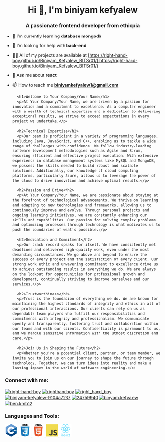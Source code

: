 <h1 align="center">Hi 👋, I'm biniyam kefyalew</h1>
<h3 align="center">A passionate frontend developer from ethiopia</h3>

- 🌱 I’m currently learning **database mongodb**

- 🤝 I’m looking for help with **back-end**

- 👨‍💻 All of my projects are available at [https://right-hand-boy.github.io/Biniyam_Kefyalew_BITSr01/](https://right-hand-boy.github.io/Biniyam_Kefyalew_BITSr01/)

- 💬 Ask me about **react**

- 📫 How to reach me **biniyamkefyalew1@gmail.com**

        <h1>Welcome to Your Company/Your Name</h1>
        <p>At Your Company/Your Name, we are driven by a passion for innovation and a commitment to excellence. As a computer engineer with a wealth of technical expertise and a dedication to delivering exceptional results, we strive to exceed expectations in every project we undertake.</p>
        
        <h2>Technical Expertise</h2>
        <p>Our team is proficient in a variety of programming languages, including Java, JavaScript, and C++, enabling us to tackle a wide range of challenges with confidence. We follow industry-leading software development methodologies such as Agile and Scrum, ensuring efficient and effective project execution. With extensive experience in database management systems like MySQL and MongoDB, we possess the skills needed to build robust and scalable solutions. Additionally, our knowledge of cloud computing platforms, particularly Azure, allows us to leverage the power of the cloud to drive innovation and achieve optimal results.</p>
        
        <h2>Passion and Drive</h2>
        <p>At Your Company/Your Name, we are passionate about staying at the forefront of technological advancements. We thrive on learning and adapting to new technologies and frameworks, allowing us to continuously improve and evolve. Through personal projects and ongoing learning initiatives, we are constantly enhancing our skills and capabilities. Our passion for solving complex problems and optimizing processes through technology is what motivates us to push the boundaries of what's possible.</p>
        
        <h2>Dedication and Commitment</h2>
        <p>Our track record speaks for itself. We have consistently met deadlines and delivered high-quality work, even under the most demanding circumstances. We go above and beyond to ensure the success of every project and the satisfaction of every client. Our strong work ethic and unwavering commitment to excellence drive us to achieve outstanding results in everything we do. We are always on the lookout for opportunities for professional growth and development, continually striving to improve ourselves and our services.</p>
        
        <h2>Trustworthiness</h2>
        <p>Trust is the foundation of everything we do. We are known for maintaining the highest standards of integrity and ethics in all of our professional interactions. Our clients can rely on us as dependable team players who fulfill our responsibilities and commitments with integrity and professionalism. We communicate openly and transparently, fostering trust and collaboration within our teams and with our clients. Confidentiality is paramount to us, and we handle sensitive information with the utmost discretion and care.</p>
        
        <h2>Join Us in Shaping the Future</h2>
        <p>Whether you're a potential client, partner, or team member, we invite you to join us on our journey to shape the future through technology. Together, we can turn ideas into reality and make a lasting impact in the world of software engineering.</p>
  

<h3 align="left">Connect with me:</h3>
<p align="left">
<a href="https://codepen.io/right-hand-boy" target="blank"><img align="center" src="https://raw.githubusercontent.com/rahuldkjain/github-profile-readme-generator/master/src/images/icons/Social/codepen.svg" alt="right-hand-boy" height="30" width="40" /></a>
<a href="https://dev.to/righthandboy" target="blank"><img align="center" src="https://raw.githubusercontent.com/rahuldkjain/github-profile-readme-generator/master/src/images/icons/Social/devto.svg" alt="righthandboy" height="30" width="40" /></a>
<a href="https://twitter.com/right_hand_boy" target="blank"><img align="center" src="https://raw.githubusercontent.com/rahuldkjain/github-profile-readme-generator/master/src/images/icons/Social/twitter.svg" alt="right_hand_boy" height="30" width="40" /></a>
<a href="https://linkedin.com/in/biniyam-kefyalew-9104a7237" target="blank"><img align="center" src="https://raw.githubusercontent.com/rahuldkjain/github-profile-readme-generator/master/src/images/icons/Social/linked-in-alt.svg" alt="biniyam-kefyalew-9104a7237" height="30" width="40" /></a>
<a href="https://stackoverflow.com/users/24759940" target="blank"><img align="center" src="https://raw.githubusercontent.com/rahuldkjain/github-profile-readme-generator/master/src/images/icons/Social/stack-overflow.svg" alt="24759940" height="30" width="40" /></a>
<a href="https://fb.com/binyam.kefyalew" target="blank"><img align="center" src="https://raw.githubusercontent.com/rahuldkjain/github-profile-readme-generator/master/src/images/icons/Social/facebook.svg" alt="binyam.kefyalew" height="30" width="40" /></a>
<a href="https://instagram.com/ben.kmb12" target="blank"><img align="center" src="https://raw.githubusercontent.com/rahuldkjain/github-profile-readme-generator/master/src/images/icons/Social/instagram.svg" alt="ben.kmb12" height="30" width="40" /></a>
</p>

<h3 align="left">Languages and Tools:</h3>
<p align="left"> <a href="https://www.w3schools.com/cpp/" target="_blank" rel="noreferrer"> <img src="https://raw.githubusercontent.com/devicons/devicon/master/icons/cplusplus/cplusplus-original.svg" alt="cplusplus" width="40" height="40"/> </a> <a href="https://www.w3schools.com/css/" target="_blank" rel="noreferrer"> <img src="https://raw.githubusercontent.com/devicons/devicon/master/icons/css3/css3-original-wordmark.svg" alt="css3" width="40" height="40"/> </a> <a href="https://www.w3.org/html/" target="_blank" rel="noreferrer"> <img src="https://raw.githubusercontent.com/devicons/devicon/master/icons/html5/html5-original-wordmark.svg" alt="html5" width="40" height="40"/> </a> <a href="https://developer.mozilla.org/en-US/docs/Web/JavaScript" target="_blank" rel="noreferrer"> <img src="https://raw.githubusercontent.com/devicons/devicon/master/icons/javascript/javascript-original.svg" alt="javascript" width="40" height="40"/> </a> <a href="https://reactjs.org/" target="_blank" rel="noreferrer"> <img src="https://raw.githubusercontent.com/devicons/devicon/master/icons/react/react-original-wordmark.svg" alt="react" width="40" height="40"/> </a> </p>
